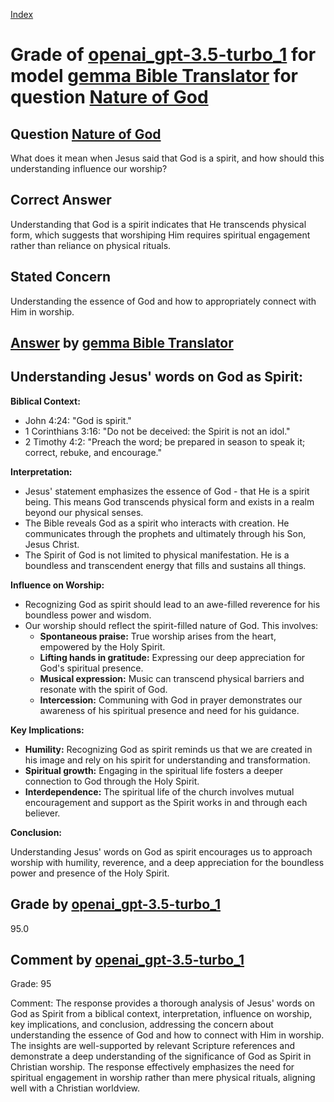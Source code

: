
[Index](../../../../index.md)
# Grade of [openai_gpt-3.5-turbo_1](../../../grading_models/openai_gpt-3.5-turbo_1.md) for model [gemma Bible Translator](../../../answering_models/gemma_Bible_Translator.md) for question [Nature of God](../../../questions/Nature_of_God.md)

## Question [Nature of God](../../../questions/Nature_of_God.md)
What does it mean when Jesus said that God is a spirit, and how should this understanding influence our worship?

## Correct Answer
Understanding that God is a spirit indicates that He transcends physical form, which suggests that worshiping Him requires spiritual engagement rather than reliance on physical rituals.

## Stated Concern
Understanding the essence of God and how to appropriately connect with Him in worship.

## [Answer](../Nature_of_God.md) by [gemma Bible Translator](../../../answering_models/gemma_Bible_Translator.md)
## Understanding Jesus' words on God as Spirit:

**Biblical Context:**

* John 4:24: "God is spirit."
* 1 Corinthians 3:16: "Do not be deceived: the Spirit is not an idol."
* 2 Timothy 4:2: "Preach the word; be prepared in season to speak it; correct, rebuke, and encourage."

**Interpretation:**

* Jesus' statement emphasizes the essence of God - that He is a spirit being. This means God transcends physical form and exists in a realm beyond our physical senses.
* The Bible reveals God as a spirit who interacts with creation. He communicates through the prophets and ultimately through his Son, Jesus Christ.
* The Spirit of God is not limited to physical manifestation. He is a boundless and transcendent energy that fills and sustains all things.

**Influence on Worship:**

* Recognizing God as spirit should lead to an awe-filled reverence for his boundless power and wisdom.
* Our worship should reflect the spirit-filled nature of God. This involves:
    * **Spontaneous praise:** True worship arises from the heart, empowered by the Holy Spirit.
    * **Lifting hands in gratitude:** Expressing our deep appreciation for God's spiritual presence.
    * **Musical expression:** Music can transcend physical barriers and resonate with the spirit of God.
    * **Intercession:** Communing with God in prayer demonstrates our awareness of his spiritual presence and need for his guidance.

**Key Implications:**

* **Humility:** Recognizing God as spirit reminds us that we are created in his image and rely on his spirit for understanding and transformation.
* **Spiritual growth:** Engaging in the spiritual life fosters a deeper connection to God through the Holy Spirit.
* **Interdependence:** The spiritual life of the church involves mutual encouragement and support as the Spirit works in and through each believer.

**Conclusion:**

Understanding Jesus' words on God as spirit encourages us to approach worship with humility, reverence, and a deep appreciation for the boundless power and presence of the Holy Spirit.

## Grade by [openai_gpt-3.5-turbo_1](../../../grading_models/openai_gpt-3.5-turbo_1.md)
95.0

## Comment by [openai_gpt-3.5-turbo_1](../../../grading_models/openai_gpt-3.5-turbo_1.md)
Grade: 95

Comment: The response provides a thorough analysis of Jesus' words on God as Spirit from a biblical context, interpretation, influence on worship, key implications, and conclusion, addressing the concern about understanding the essence of God and how to connect with Him in worship. The insights are well-supported by relevant Scripture references and demonstrate a deep understanding of the significance of God as Spirit in Christian worship. The response effectively emphasizes the need for spiritual engagement in worship rather than mere physical rituals, aligning well with a Christian worldview.
